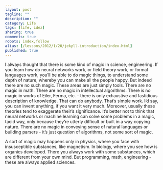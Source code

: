 ```yaml
---
layout: post
tagline: ""
description: ""
category: Life
tags: [life, idea]
sharing: true
comments: true
robots: index,follow
alias: [/lessons/2012/1/20/jekyll-introduction/index.html]
published: true
---
```


I always thought that there is some kind of magic in science, engineering. If you learn how do neural networks work, or field theory work, or formal languages work, you’ll be able to do magic things, to understand some depth of nature, whereby you can make all the people happy. But indeed there are no such magic. These areas are just simply tools. There are no magic in math. There are no magic in intellectual algorithms. There is no magic in works of Eiler, Ferma, etc. - there is only exhaustive and fastidious description of knowledge. That can do anybody. That’s simple work. I’d say, you can invent anything, if you want it very much.
Moreover, usually these theories tend to exaggerate their’s significance. It’s better not to think that neural networks or machine learning can solve some problems in a magic, tacid way, only because they’re utterly difficult or built in a way copying nature. There are no magic in conveying sense of natural languages or building parsers - it’s just question of algorithms, not some sort of magic.

A sort of magic may happens only in physics, where you face with insusceptible substances, like magnetism. In biology, where you see how is organics developed. There you always work with some substances, which are different from your own mind.
But programming, math, engineering - these are always applied sciences.
